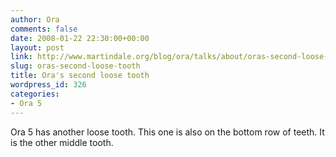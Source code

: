 ```yaml
---
author: Ora
comments: false
date: 2008-01-22 22:30:00+00:00
layout: post
link: http://www.martindale.org/blog/ora/talks/about/oras-second-loose-tooth
slug: oras-second-loose-tooth
title: Ora's second loose tooth
wordpress_id: 326
categories:
- Ora 5
---
```


Ora 5 has another loose tooth. This one is also on the bottom row of teeth. It is the other middle tooth.
